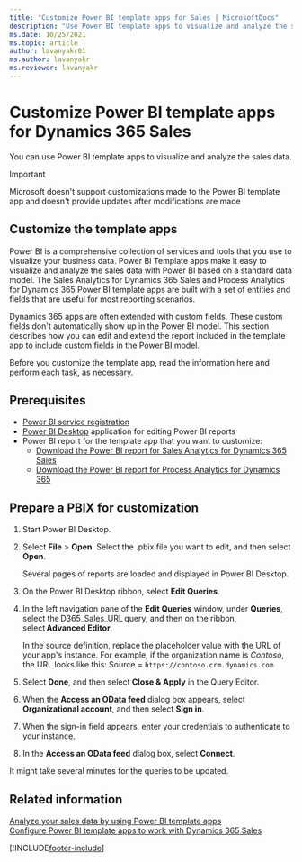 ```yaml
---
title: "Customize Power BI template apps for Sales | MicrosoftDocs"
description: "Use Power BI template apps to visualize and analyze the sales data. Extend Power BI reports to include custom fields."
ms.date: 10/25/2021
ms.topic: article
author: lavanyakr01
ms.author: lavanyakr
ms.reviewer: lavanyakr
---
```

# Customize Power BI template apps for Dynamics 365 Sales 

You can use Power BI template apps to visualize and analyze the sales data.

> [!IMPORTANT]
> Microsoft doesn't support customizations made to the Power BI template app and doesn't provide updates after modifications are made

## Customize the template apps

Power BI is a comprehensive collection of services and tools that you use to visualize your business data. Power BI Template apps make it easy to visualize and analyze the sales data with Power BI based on a standard data model. The Sales Analytics for Dynamics 365 Sales and Process Analytics for Dynamics 365 Power BI template apps are built with a set of entities and fields that are useful for most reporting scenarios.

Dynamics 365 apps are often extended with custom fields. These custom fields don't automatically show up in the Power BI model. This section describes how you can edit and extend the report included in the template app to include custom fields in the Power BI model.

Before you customize the template app, read the information here and perform each task, as necessary.

## Prerequisites

- [Power BI service registration](https://powerbi.com/)
- [Power BI Desktop](https://powerbi.microsoft.com/desktop/) application for editing Power BI reports
- Power BI report for the template app that you want to customize:
    - [Download the Power BI report for Sales Analytics for Dynamics 365 Sales](https://go.microsoft.com/fwlink/p/?linkid=2121605)
    - [Download the Power BI report for Process Analytics for Dynamics 365](https://go.microsoft.com/fwlink/p/?linkid=2121504)

## Prepare a PBIX for customization

1.  Start Power BI Desktop.

2.  Select **File** > **Open**. Select the .pbix file you want to edit, and then select **Open**.

    Several pages of reports are loaded and displayed in Power BI Desktop.

3.  On the Power BI Desktop ribbon, select **Edit Queries**.

4.  In the left navigation pane of the **Edit Queries** window, under **Queries**, select the D365_Sales_URL query, and then on the ribbon, select **Advanced Editor**.

    In the source definition, replace the placeholder value with the URL of your app's instance. For example, if the organization name is _Contoso_, the URL looks like this: Source = `https://contoso.crm.dynamics.com`

5.  Select **Done**, and then select **Close & Apply** in the Query Editor.

6.  When the **Access an OData feed** dialog box appears, select **Organizational account**, and then select **Sign in**.
 
7.  When the sign-in field appears, enter your credentials to authenticate to your instance.

8.  In the **Access an OData feed** dialog box, select **Connect**.

It might take several minutes for the queries to be updated.

## Related information

[Analyze your sales data by using Power BI template apps](introduction-sales-template-apps.md)<br>
[Configure Power BI template apps to work with Dynamics 365 Sales](configure-sales-template-apps.md)

[!INCLUDE[footer-include](../includes/footer-banner.md)]
